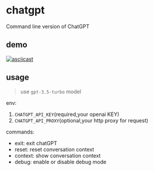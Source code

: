 # chatgpt
Command line version of ChatGPT

## demo
[![asciicast](https://asciinema.org/a/6RbUOGgRln2Au0Zw0aAW07ZRB.svg)](https://asciinema.org/a/6RbUOGgRln2Au0Zw0aAW07ZRB)

## usage
> use `gpt-3.5-turbo` model

env:
1. `CHATGPT_API_KEY`(required,your openai KEY)
2. `CHATGPT_API_PROXY`(optional,your http proxy for request)

commands:
+ exit: exit chatGPT
+ reset: reset conversation context
+ context: show conversation context
+ debug: enable or disable debug mode